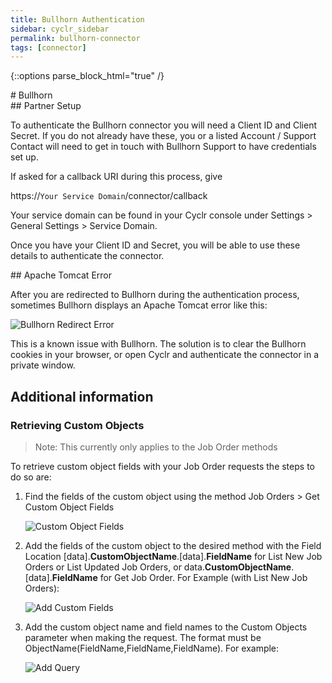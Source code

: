 ```yaml
---
title: Bullhorn Authentication
sidebar: cyclr_sidebar
permalink: bullhorn-connector
tags: [connector]
---
```

{::options parse_block_html="true" /}
<section class="card">
# Bullhorn


</section>
<section class="card">
## Partner Setup

To authenticate the Bullhorn connector you will need a Client ID and Client Secret.  If you do not already have these, you or a listed Account / Support Contact will need to get in touch with Bullhorn Support to have credentials set up.

If asked for a callback URI during this process, give

https://``Your Service Domain``/connector/callback 

Your service domain can be found in your Cyclr console under Settings > General Settings > Service Domain.

Once you have your Client ID and Secret, you will be able to use these details to authenticate the connector.


</section>
<section class="card">
## Apache Tomcat Error

After you are redirected to Bullhorn during the authentication process, sometimes Bullhorn displays an Apache Tomcat error like this:

![Bullhorn Redirect Error](./images/bullhorn-redirect-error.png)

This is a known issue with Bullhorn. The solution is to clear the Bullhorn cookies in your browser, or open Cyclr and authenticate the connector in a private window.


</section>
<section class="card">

## Additional information

### Retrieving Custom Objects

> Note: This currently only applies to the Job Order methods

To retrieve custom object fields with your Job Order requests the steps to do so are:

1. Find the fields of the custom object using the method Job Orders > Get Custom Object Fields

   ![Custom Object Fields](./images/bullhorn_cf_1.png)

2. Add the fields of the custom object to the desired method with the Field Location [data].**CustomObjectName**.[data].**FieldName** for List New Job Orders or List Updated Job Orders, or data.**CustomObjectName**.[data].**FieldName** for Get Job Order. For Example (with List New Job Orders):

   ![Add Custom Fields](./images/bullhorn_cf_2.png)
   
3. Add the custom object name and field names to the Custom Objects parameter when making the request. The format must be ObjectName(FieldName,FieldName,FieldName). For example:

   ![Add Query](./images/bullhorn_cf_3.png)

</section>
